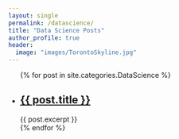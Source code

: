 ```yaml
---
layout: single
permalink: /datascience/
title: "Data Science Posts"
author_profile: true
header:
  image: "images/TorontoSkyline.jpg"
---
```


<ul>
  {% for post in site.categories.DataScience %}
    <li>
      <h2><a href="{{ post.url }}">{{ post.title }}</a></h2>
      {{ post.excerpt }}
    </li>
  {% endfor %}
</ul>
